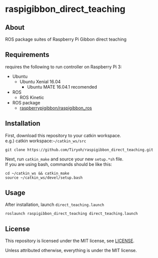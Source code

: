 # raspigibbon_direct_teaching

## About

ROS package suites of Raspberry Pi Gibbon direct teaching

## Requirements

requires the following to run controller on Raspberry Pi 3:

* Ubuntu
  * Ubuntu Xenial 16.04
    * Ubuntu MATE 16.04.1 recomended
* ROS
  * ROS Kinetic
* ROS package
  * [raspberrypigibbon/raspigibbon_ros](https://github.com/raspberrypigibbon/raspigibbon_ros)

## Installation

First, download this repository to your catkin workspace.  
e.g.) catkin workspace:`~/catkin_ws/src`

```
git clone https://github.com/Tiryoh/raspigibbon_direct_teaching.git
```

Next, run `catkin_make` and source your new `setup.*sh` file.  
If you are using bash, commands should be like this:

```
cd ~/catkin_ws && catkin_make
source ~/catkin_ws/devel/setup.bash
```

## Usage
After installation, launch `direct_teaching.launch`

```
roslaunch raspigibbon_direct_teaching direct_teaching.launch
```

## License

This repository is licensed under the MIT license, see [LICENSE]( ./LICENSE ).

Unless attributed otherwise, everything is under the MIT license.
